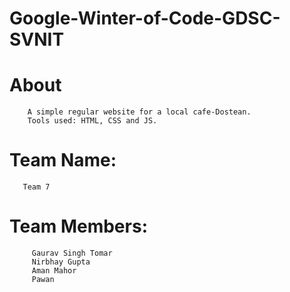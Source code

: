 # Google-Winter-of-Code-GDSC-SVNIT
# About
        A simple regular website for a local cafe-Dostean.
        Tools used: HTML, CSS and JS.
# Team Name:
       Team 7
# Team Members:
         Gaurav Singh Tomar
         Nirbhay Gupta
         Aman Mahor
         Pawan 

